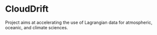 # CloudDrift

Project aims at accelerating the use of Lagrangian data for atmospheric, oceanic, and climate sciences.
